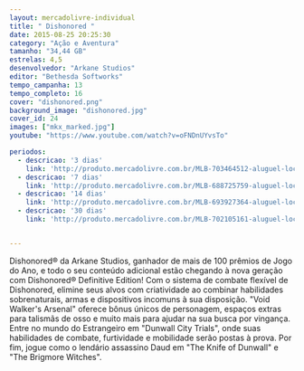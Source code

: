 ```yaml
---
layout: mercadolivre-individual
title: " Dishonored "
date: 2015-08-25 20:25:30
category: "Ação e Aventura"
tamanho: "34,44 GB"
estrelas: 4,5
desenvolvedor: "Arkane Studios"
editor: "Bethesda Softworks"
tempo_campanha: 13
tempo_completo: 16
cover: "dishonored.png"
background_image: "dishonored.jpg"
cover_id: 24
images: ["mkx_marked.jpg"]
youtube: "https://www.youtube.com/watch?v=oFNDnUYvsTo"

periodos:
  - descricao: '3 dias'
    link: 'http://produto.mercadolivre.com.br/MLB-703464512-aluguel-locaco-de-jogos-4-dias-xbox-one-midia-digital-_JM'
  - descricao: '7 dias'
    link: 'http://produto.mercadolivre.com.br/MLB-688725759-aluguel-locaco-de-jogos-xbox-one-midia-digital-_JM'
  - descricao: '14 dias'
    link: 'http://produto.mercadolivre.com.br/MLB-693927364-aluguel-locaco-de-jogos-xbox-one-midia-digital-_JM'
  - descricao: '30 dias'
    link: 'http://produto.mercadolivre.com.br/MLB-702105161-aluguel-locaco-de-jogos-xbox-one-midia-digital-_JM'


---
```


Dishonored® da Arkane Studios, ganhador de mais de 100 prêmios de Jogo do Ano, e todo o seu conteúdo adicional estão chegando à nova geração com Dishonored® Definitive Edition! Com o sistema de combate flexível de Dishonored, elimine seus alvos com criatividade ao combinar habilidades sobrenaturais, armas e dispositivos incomuns à sua disposição. "Void Walker's Arsenal" oferece bônus únicos de personagem, espaços extras para talismãs de osso e muito mais para ajudar na sua busca por vingança. Entre no mundo do Estrangeiro em "Dunwall City Trials", onde suas habilidades de combate, furtividade e mobilidade serão postas à prova. Por fim, jogue como o lendário assassino Daud em "The Knife of Dunwall" e "The Brigmore Witches".
